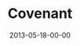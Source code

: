 ---
layout: message
category: message
series: "GoodSex"
title: "Covenant"
date: 2013-05-18-00-00
message_id: 787
sc-permalink-url: "http://soundcloud.com/crdschurch/covenant"
audio: "http://s3.amazonaws.com/crossroads-media/messages/audio/goodsex_01.mp3"
audio-duration: "53:18"
description: "Chuck Mingo talks about God's design for good sex. (This message contains adult content.)"
video: "http://s3.amazonaws.com/crossroads-media/messages/video/goodsex_01.mp4"
video-duration: "53:25"
yt-video-id: "6iTBNygKHPk"
video-image: "http://s3.amazonaws.com/crossroads-media/images/goodsex-01-still.jpg"
program: "http://s3.amazonaws.com/crossroads-media/documents/05_18-19_13Program_LO.pdf"
tag: 
 - mingo
 - covenant
 - sex
 - relationship
 - program
explicit: false
---